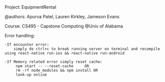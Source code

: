 Project: EquipmentRental

@authors: Apurva Patel, Lauren Kirkley, Jameson Evans

Course: CS495 - Capstone Computing @Univ of Alabama

Error handling:

    -If encounter error:
        simply do ctrl+c to break running server on terminal and recompile using react-native run-ios && react-native run-android

    -If Memory related error simply reset cache:
         npm start -- --reset-cache     OR
         rm -rf node_modules && npm install OR
         look-up online

